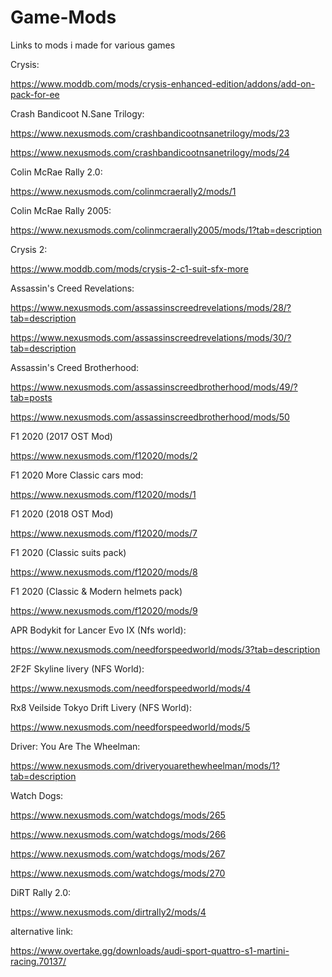 # Game-Mods
Links to mods i made for various games
 
Crysis:

https://www.moddb.com/mods/crysis-enhanced-edition/addons/add-on-pack-for-ee
 
Crash Bandicoot N.Sane Trilogy:

https://www.nexusmods.com/crashbandicootnsanetrilogy/mods/23

https://www.nexusmods.com/crashbandicootnsanetrilogy/mods/24

Colin McRae Rally 2.0:

https://www.nexusmods.com/colinmcraerally2/mods/1
 
Colin McRae Rally 2005:

https://www.nexusmods.com/colinmcraerally2005/mods/1?tab=description
 
Crysis 2:

https://www.moddb.com/mods/crysis-2-c1-suit-sfx-more

Assassin's Creed Revelations:
 
https://www.nexusmods.com/assassinscreedrevelations/mods/28/?tab=description
 
https://www.nexusmods.com/assassinscreedrevelations/mods/30/?tab=description
 
Assassin's Creed Brotherhood:

https://www.nexusmods.com/assassinscreedbrotherhood/mods/49/?tab=posts

https://www.nexusmods.com/assassinscreedbrotherhood/mods/50
 
F1 2020 (2017 OST Mod)

https://www.nexusmods.com/f12020/mods/2
 
F1 2020 More Classic cars mod:
 
https://www.nexusmods.com/f12020/mods/1

F1 2020 (2018 OST Mod)

https://www.nexusmods.com/f12020/mods/7

F1 2020 (Classic suits pack)

https://www.nexusmods.com/f12020/mods/8

F1 2020 (Classic & Modern helmets pack)

https://www.nexusmods.com/f12020/mods/9
 
APR Bodykit for Lancer Evo IX (Nfs world):
 
https://www.nexusmods.com/needforspeedworld/mods/3?tab=description

2F2F Skyline livery (NFS World):

https://www.nexusmods.com/needforspeedworld/mods/4

Rx8 Veilside Tokyo Drift Livery (NFS World):

https://www.nexusmods.com/needforspeedworld/mods/5

Driver: You Are The Wheelman:

https://www.nexusmods.com/driveryouarethewheelman/mods/1?tab=description

Watch Dogs:

https://www.nexusmods.com/watchdogs/mods/265

https://www.nexusmods.com/watchdogs/mods/266

https://www.nexusmods.com/watchdogs/mods/267

https://www.nexusmods.com/watchdogs/mods/270


DiRT Rally 2.0:

https://www.nexusmods.com/dirtrally2/mods/4

alternative link:

https://www.overtake.gg/downloads/audi-sport-quattro-s1-martini-racing.70137/





 
